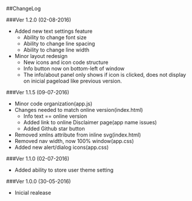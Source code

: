##ChangeLog

###Ver 1.2.0 (02-08-2016)

- Added new text settings feature
    - Ability to change font size
    - Ability to change line spacing
    - Ability to change line width
- Minor layout redesign
    - New icons and icon code structure
    - Info button now on bottom-left of window
    - The info/about panel only shows if icon is clicked, does not display on inicial pageload like previous version.

###Ver 1.1.5 (09-07-2016)

- Minor code organization(app.js)
- Changes needed to match online version(index.html)
    - Info text == online version
    - Added link to online Disclaimer page(app name issues)
    - Added Github star button
- Removed xmlns attribute from inline svg(index.html)
- Removed nav width, now 100% window(app.css)
- Added new alert/dialog icons(app.css)

###Ver 1.1.0 (02-07-2016)

- Added ability to store user theme setting

###Ver 1.0.0 (30-05-2016)

- Inicial realease